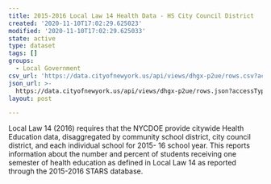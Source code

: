 ```yaml
---
title: 2015-2016 Local Law 14 Health Data - HS City Council District
created: '2020-11-10T17:02:29.625023'
modified: '2020-11-10T17:02:29.625033'
state: active
type: dataset
tags: []
groups:
  - Local Government
csv_url: 'https://data.cityofnewyork.us/api/views/dhgx-p2ue/rows.csv?accessType=DOWNLOAD'
json_url: >-
  https://data.cityofnewyork.us/api/views/dhgx-p2ue/rows.json?accessType=DOWNLOAD
layout: post

---
```

Local Law 14 (2016) requires that the NYCDOE provide citywide Health Education data, disaggregated by community school district, city council district, and each individual school for 2015- 16 school year. This reports information about the number and percent of students receiving one semester of health education as defined in Local Law 14 as reported through the 2015-2016 STARS database.
